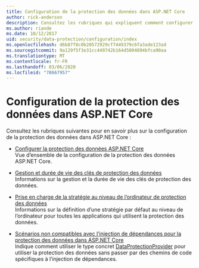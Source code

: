 ```yaml
---
title: Configuration de la protection des données dans ASP.NET Core
author: rick-anderson
description: Consultez les rubriques qui expliquent comment configurer la protection des données dans ASP.NET Core.
ms.author: riande
ms.date: 10/12/2017
uid: security/data-protection/configuration/index
ms.openlocfilehash: d6b87f8c0b20572929cf7449379c6fa3ade123ad
ms.sourcegitcommit: 9a129f5f3e31cc449742b164d5004894bfca90aa
ms.translationtype: MT
ms.contentlocale: fr-FR
ms.lasthandoff: 03/06/2020
ms.locfileid: "78667957"
---
```

# <a name="data-protection-configuration-in-aspnet-core"></a>Configuration de la protection des données dans ASP.NET Core

Consultez les rubriques suivantes pour en savoir plus sur la configuration de la protection des données dans ASP.NET Core :

* [Configurer la protection des données ASP.NET Core](xref:security/data-protection/configuration/overview)  
  Vue d’ensemble de la configuration de la protection des données ASP.NET Core.

* [Gestion et durée de vie des clés de protection des données](xref:security/data-protection/configuration/default-settings)  
  Informations sur la gestion et la durée de vie des clés de protection des données.

* [Prise en charge de la stratégie au niveau de l’ordinateur de protection des données](xref:security/data-protection/configuration/machine-wide-policy)  
  Informations sur la définition d’une stratégie par défaut au niveau de l’ordinateur pour toutes les applications qui utilisent la protection des données.

* [Scénarios non compatibles avec l’injection de dépendances pour la protection des données dans ASP.NET Core](xref:security/data-protection/configuration/non-di-scenarios)  
  Indique comment utiliser le type concret [DataProtectionProvider](/dotnet/api/Microsoft.AspNetCore.DataProtection.DataProtectionProvider) pour utiliser la protection des données sans passer par des chemins de code spécifiques à l’injection de dépendances.
